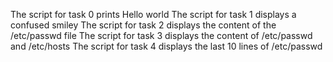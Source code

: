 The script for task 0 prints Hello world
The script for task 1 displays a confused smiley
The script for task 2 displays the content of the /etc/passwd file
The script for task 3 displays the content of /etc/passwd and /etc/hosts
The script for task 4 displays the last 10 lines of /etc/passwd
